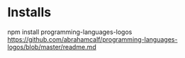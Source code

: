 # Installs

npm install programming-languages-logos
<https://github.com/abrahamcalf/programming-languages-logos/blob/master/readme.md>
